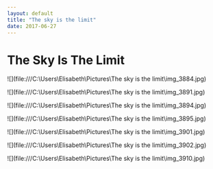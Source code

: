 ```yaml
---
layout: default
title: "The sky is the limit"
date: 2017-06-27
---
```


# The Sky Is The Limit

![](file:///C:\\Users\Elisabeth\Pictures\The sky is the limit\img_3884.jpg)

![](file:///C:\\Users\Elisabeth\Pictures\The sky is the limit\img_3891.jpg)

![](file:///C:\\Users\Elisabeth\Pictures\The sky is the limit\img_3894.jpg)

![](file:///C:\\Users\Elisabeth\Pictures\The sky is the limit\img_3895.jpg)

![](file:///C:\\Users\Elisabeth\Pictures\The sky is the limit\img_3901.jpg)

![](file:///C:\\Users\Elisabeth\Pictures\The sky is the limit\img_3902.jpg)

![](file:///C:\\Users\Elisabeth\Pictures\The sky is the limit\img_3910.jpg)
